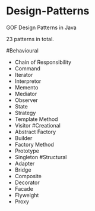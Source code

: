 # Design-Patterns
GOF Design Patterns in Java

23 patterns in total.

#Behavioural
  - Chain of Responsibility
  - Command
  - Iterator
  - Interpretor
  - Memento
  - Mediator
  - Observer
  - State
  - Strategy
  - Template Method
  - Visitor
#Creational 
  - Abstract Factory
  - Builder
  - Factory Method
  - Prototype
  - Singleton
#Structural 
  - Adapter
  - Bridge
  - Composite
  - Decorator
  - Facade
  - Flyweight
  - Proxy
